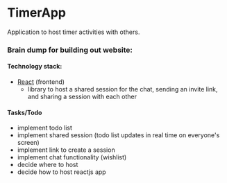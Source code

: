 # TimerApp
Application to host timer activities with others.

### Brain dump for building out website:

#### Technology stack:
* [React](https://reactjs.org/) (frontend)
    - library to host a shared session for the chat, sending an invite link, and sharing a session with each other

#### Tasks/Todo

* implement todo list 
* implement shared session (todo list updates in real time on everyone's screen)
* implement link to create a session
* implement chat functionality (wishlist)
* decide where to host
* decide how to host reactjs app
